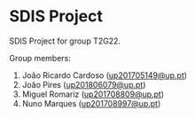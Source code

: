 # SDIS Project

SDIS Project for group T2G22.

Group members:

1. João Ricardo Cardoso (up201705149@up.pt)
2. João Pires (up201806079@up.pt)
3. Miguel Romariz (up201708809@up.pt)
4. Nuno Marques (up201708997@up.pt)
